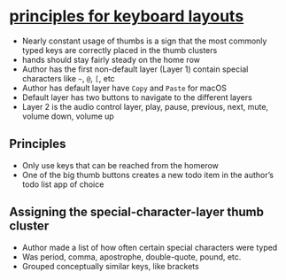 # [principles for keyboard layouts](https://anniecherkaev.com/principles-for-keyboard-layouts)

* Nearly constant usage of thumbs is a sign that the most commonly typed keys are correctly placed in the thumb clusters
* hands should stay fairly steady on the home row
* Author has the first non-default layer (Layer 1) contain special characters like `~`, `@`, `[`, etc
* Author has default layer have `Copy` and `Paste` for macOS
* Default layer has two buttons to navigate to the different layers
* Layer 2 is the audio control layer, play, pause, previous, next, mute, volume down, volume up

## Principles

* Only use keys that can be reached from the homerow
* One of the big thumb buttons creates a new todo item in the author’s todo list app of choice

## Assigning the special-character-layer thumb cluster

* Author made a list of how often certain special characters were typed
* Was period, comma, apostrophe, double-quote, pound, etc.
* Grouped conceptually similar keys, like brackets
